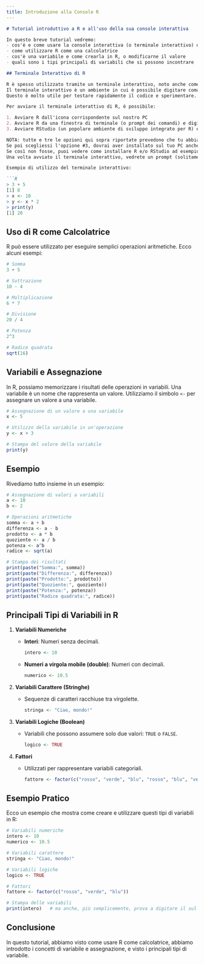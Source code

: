 ```yaml
---
title: Introduzione alla Console R
---
```


```markdown
# Tutorial introduttivo a R e all'uso della sua console interattiva

In questo breve tutorial vedremo:
- cos'è e come usare la console interattiva (o terminale interattivo) di R
- come utilizzare R come una calcolatrice
- cos'è una variabile e come crearla in R, o modificarne il valore
- quali sono i tipi principali di variabili che si possono incontrare

## Terminale Interattivo di R

R è spesso utilizzato tramite un terminale interattivo, noto anche come console R.
Il terminale interattivo è un ambiente in cui è possibile digitare comandi R e vedere immediatamente mostrati i risultati.
Questo è molto utile per testare rapidamente il codice e sperimentare.

Per avviare il terminale interattivo di R, è possibile:

1. Avviare R dall'icona corrispondente sul nostro PC
2. Avviare R da una finestra di terminale (o prompt dei comandi) e digitare `R` seguito da invio.
3. Avviare RStudio (un popolare ambiente di sviluppo integrato per R) e utilizzare la console R integrata nella sua interfaccia.

NOTA: tutte e tre le opzioni qui sopra riportate prevedono che tu abbia una versione di R installata e funzionante sul tuo PC.
Se poi scegliessi l'opzione #3, dovrai aver installato sul tuo PC anche RStudio.
Se così non fosse, puoi vedere come installare R e/o RStudio ad esempio [qui](https://rstudio-education.github.io/hopr/starting.html).
Una volta avviato il terminale interattivo, vedrete un prompt (solitamente `>`), dove potrete digitare i vostri comandi R.

Esempio di utilizzo del terminale interattivo:

```R
> 3 + 5
[1] 8
> x <- 10
> y <- x * 2
> print(y)
[1] 20
```

## Uso di R come Calcolatrice

R può essere utilizzato per eseguire semplici operazioni aritmetiche. Ecco alcuni esempi:

```R
# Somma
3 + 5

# Sottrazione
10 - 4

# Moltiplicazione
6 * 7

# Divisione
20 / 4

# Potenza
2^3

# Radice quadrata
sqrt(16)
```

## Variabili e Assegnazione

In R, possiamo memorizzare i risultati delle operazioni in variabili. Una variabile è un nome che rappresenta un valore. Utilizziamo il simbolo `<-` per assegnare un valore a una variabile.

```R
# Assegnazione di un valore a una variabile
x <- 5

# Utilizzo della variabile in un'operazione
y <- x + 3

# Stampa del valore della variabile
print(y)
```

## Esempio

Rivediamo tutto insieme in un esempio:

```R
# Assegnazione di valori a variabili
a <- 10
b <- 2

# Operazioni aritmetiche
somma <- a + b
differenza <- a - b
prodotto <- a * b
quoziente <- a / b
potenza <- a^b
radice <- sqrt(a)

# Stampa dei risultati
print(paste("Somma:", somma))
print(paste("Differenza:", differenza))
print(paste("Prodotto:", prodotto))
print(paste("Quoziente:", quoziente))
print(paste("Potenza:", potenza))
print(paste("Radice quadrata:", radice))
```


## Principali Tipi di Variabili in R

1. **Variabili Numeriche**
   - **Interi**: Numeri senza decimali.
     ```R
     intero <- 10
     ```
   - **Numeri a virgola mobile (double)**: Numeri con decimali.
     ```R
     numerico <- 10.5
     ```

2. **Variabili Carattere (Stringhe)**
   - Sequenze di caratteri racchiuse tra virgolette.
     ```R
     stringa <- "Ciao, mondo!"
     ```

3. **Variabili Logiche (Boolean)**
   - Variabili che possono assumere solo due valori: `TRUE` o `FALSE`.
     ```R
     logico <- TRUE
     ```

4. **Fattori**
   - Utilizzati per rappresentare variabili categoriali.
     ```R
     fattore <- factor(c("rosso", "verde", "blu", "rosso", "blu", "verde", "blu"))
     ```

## Esempio Pratico

Ecco un esempio che mostra come creare e utilizzare questi tipi di variabili in R:

```R
# Variabili numeriche
intero <- 10
numerico <- 10.5

# Variabili carattere
stringa <- "Ciao, mondo!"

# Variabili logiche
logico <- TRUE

# Fattori
fattore <- factor(c("rosso", "verde", "blu"))

# Stampa delle variabili
print(intero)   # ma anche, più semplicemente, prova a digitare il sul terminale il nome della variabile che vuoi stampare a video
```

## Conclusione
In questo tutorial, abbiamo visto come usare R come calcolatrice, abbiamo introdotto i concetti di variabile e assegnazione, e visto i principali tipi di variabile.
```
